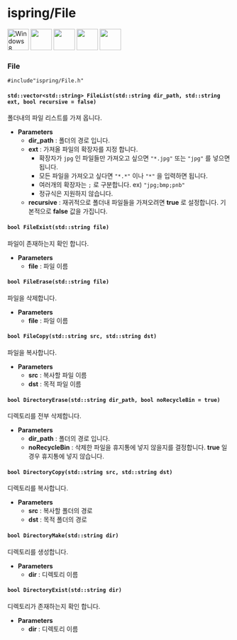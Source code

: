﻿# ispring/File
<img src="https://i.imgur.com/ElCyyzT.png" title="Windows8" width="48">
<img src="https://i.imgur.com/d67ToiK.png" width="48">
<img src="https://i.imgur.com/O5bye0l.png" width="48">
<img src="https://i.imgur.com/XFJ2SfL.png" width="48">
<img src="https://i.imgur.com/u1NhcaW.jpg" width="48">

### File

`#include"ispring/File.h"`

#### `std::vector<std::string> FileList(std::string dir_path, std::string ext, bool recursive = false)`
폴더내의 파일 리스트를 가져 옵니다.

+ **Parameters**
	+ **dir_path** : 폴더의 경로 입니다.
	+ **ext** : 가져올 파일의 확장자를 지정 합니다.
		+ 확장자가 `jpg` 인 파일들만 가져오고 싶으면 `"*.jpg"` 또는 `"jpg"` 를 넣으면 됩니다.
		+ 모든 파일을 가져오고 싶다면 `"*.*"` 이나 `"*"` 을 입력하면 됩니다.
		+ 여러개의 확장자는 `;` 로 구분합니다. ex) `"jpg;bmp;pnb"`
		+ 정규식은 지원하지 않습니다.
	+ **recursive** : 재귀적으로 폴더내 파일들을 가져오려면 **true** 로 설정합니다. 기본적으로 **false** 값을 가집니다.

#### `bool FileExist(std::string file)`
파일이 존재하는지 확인 합니다.
+ **Parameters**
	+ **file** : 파일 이름

#### `bool FileErase(std::string file)`
파일을 삭제합니다.
+ **Parameters**
	+ **file** : 파일 이름

#### `bool FileCopy(std::string src, std::string dst)`
파일을 복사합니다.
+ **Parameters**
	+ **src** : 복사할 파일 이름
    + **dst** : 목적 파일 이름


#### `bool DirectoryErase(std::string dir_path, bool noRecycleBin = true)`
디렉토리를 전부 삭제합니다.
+ **Parameters**
	+ **dir_path** : 폴더의 경로 입니다.
	+ **noRecycleBin** : 삭제한 파일을 휴지통에 넣지 않을지를 결정합니다. **true** 일 경우 휴지통에 넣지 않습니다.

#### `bool DirectoryCopy(std::string src, std::string dst)`
디렉토리를 복사합니다.
+ **Parameters**
	+ **src** : 복사할 폴더의 경로
	+ **dst** : 목적 폴더의 경로

#### `bool DirectoryMake(std::string dir)`
디렉토리를 생성합니다.
+ **Parameters**
	+ **dir** : 디렉토리 이름

#### `bool DirectoryExist(std::string dir)`
디렉토리가 존재하는지 확인 합니다.
+ **Parameters**
	+ **dir** : 디렉토리 이름


